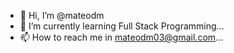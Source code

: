 - 👋 Hi, I’m @mateodm
- 🌱 I’m currently learning Full Stack Programming...
- 📫 How to reach me in mateodm03@gmail.com...

<!---
mateodm/mateodm is a ✨ special ✨ repository because its `README.md` (this file) appears on your GitHub profile.
You can click the Preview link to take a look at your changes.
--->
